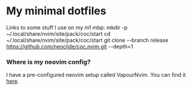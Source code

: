 # My minimal dotfiles

<!-- ![screenshot](screenshot.png) -->

Links to some stuff I use on my m1 mbp:
  mkdir -p ~/.local/share/nvim/site/pack/coc/start
  cd ~/.local/share/nvim/site/pack/coc/start
  git clone --branch release https://github.com/neoclide/coc.nvim.git --depth=1


### Where is my neovim config?
I have a pre-configured neovim setup called VapourNvim. You can find it [here](https://github.com/hackorum/VapourNvim/).
